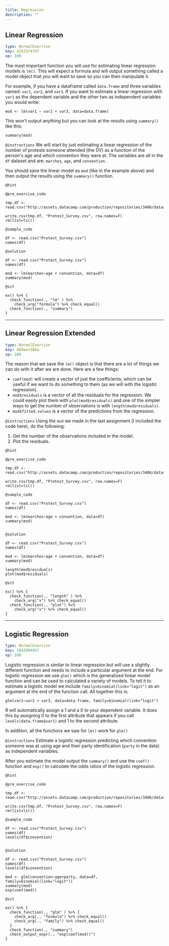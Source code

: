 ```yaml
---
title: Regression
description: ""
---
```


## Linear Regression

```yaml
type: NormalExercise
key: 4293374fdf
xp: 100
```

The most important function you will use for estimating linear regression models is `lm()`. This will expect a formula and will output something called a model object that you will want to save so you can then manipulate it. 

For example, if you have a dataframe called `data.frame` and three variables named: `var1`, `var2`, and `var3`. If you want to estimate a linear regression with `var1` as the dependent variable and the other two as independent variables you would write:

```
mod <- lm(var1 ~ var2 + var3, data=data.frame)
```

This won't output anything but you can look at the results using `summary()` like this:

`summary(mod)`

`@instructions`
We will start by just estimating a linear regression of the number of protests someone attended (the DV) as a function of the person's age and which convention they were at. The variables are all in the `df` dataset and are: `marches`, `age`, and `convention`. 

You should save the linear model as `mod` (like in the example above) and then output the results using the `summary()` function.

`@hint`


`@pre_exercise_code`
```{r}
tmp.df <- read.csv("http://assets.datacamp.com/production/repositories/3406/datasets/41ae7a219de8ed396ebf3d49e6561a03fe27541a/protest_survey.csv")

write.csv(tmp.df, "Protest_Survey.csv", row.names=F)
rm(list=ls())
```

`@sample_code`
```{r}
df <- read.csv("Protest_Survey.csv")
names(df) 
```

`@solution`
```{r}
df <- read.csv("Protest_Survey.csv")
names(df)

mod <- lm(marches~age + convention, data=df)
summary(mod)
```

`@sct`
```{r}
ex() %>% {
  check_function(., "lm" ) %>%
    check_arg("formula") %>% check_equal()
  check_function(., "summary")
}
```

---

## Linear Regression Extended

```yaml
type: NormalExercise
key: 4b9aec584a
xp: 100
```

The reason that we save the `lm()` object is that there are a lot of things we can do with it after we are done. Here are a few things:

- `coef(mod)` will create a vector of just the coefficients, which can be useful if we want to do something to them (as we will with the logistic regression). 
- `mod$residuals` is a vector of all the residuals for the regression. We could easily plot them with `plot(mod$residuals)` and one of the simpler ways to get the number of observations is with `length(mod$residuals)`.
- `mod$fitted.values` is a vector of the predictions from the regression.

`@instructions`
Using the `mod` we made in the last assignment (I included the code here), do the following:

1. Get the number of the observations included in the model. 
2. Plot the residuals.

`@hint`


`@pre_exercise_code`
```{r}
tmp.df <- read.csv("http://assets.datacamp.com/production/repositories/3406/datasets/41ae7a219de8ed396ebf3d49e6561a03fe27541a/protest_survey.csv")

write.csv(tmp.df, "Protest_Survey.csv", row.names=F)
rm(list=ls())
```

`@sample_code`
```{r}
df <- read.csv("Protest_Survey.csv")
names(df)

mod <- lm(marches~age + convention, data=df)
summary(mod)


```

`@solution`
```{r}
df <- read.csv("Protest_Survey.csv")
names(df)

mod <- lm(marches~age + convention, data=df)
summary(mod)

length(mod$residuals)
plot(mod$residuals)
```

`@sct`
```{r}
ex() %>% {
  check_function(., "length" ) %>%
    check_arg("x") %>% check_equal()
  check_function(., "plot") %>% 
    check_arg("x") %>% check_equal()
}
```

---

## Logistic Regression

```yaml
type: NormalExercise
key: 1842904957
xp: 100
```

Logistic regression is similar to linear regression but will use a slightly different function and needs to include a particular argument at the end. For logistic regression we use `glm()` which is the generalized linear model function and can be used to calculated a variety of models. To tell it to estimate a logistic model we include `family=binomial(link="logit")` as an argument at the end of the function call. All together this is:

```
glm(var1~var2 + var3, data=data.frame, family=binomial(link="logit")
```

R will automatically assign a 1 and a 0 to your dependent variable. It does this by assigning 0 to the first attribute that appears if you call `levels(data.frame$var1)` and 1 to the second attribute. 

In addition, all the functions we saw for `lm()` work for `glm()`

`@instructions`
Estimate a logistic regression predicting which convention someone was at using age and their party identification (`party` in the data) as independent variables. 

After you estimate the model output the `summary()` and use the `coef()` function and `exp()` to calculate the odds ratios of the logistic regression.

`@hint`


`@pre_exercise_code`
```{r}
tmp.df <- read.csv("http://assets.datacamp.com/production/repositories/3406/datasets/41ae7a219de8ed396ebf3d49e6561a03fe27541a/protest_survey.csv")

write.csv(tmp.df, "Protest_Survey.csv", row.names=F)
rm(list=ls())
```

`@sample_code`
```{r}
df <- read.csv("Protest_Survey.csv")
names(df)
levels(df$convention)


```

`@solution`
```{r}
df <- read.csv("Protest_Survey.csv")
names(df)
levels(df$convention)

mod <- glm(convention~age+party, data=df, family=binomial(link="logit"))
summary(mod)
exp(coef(mod))
```

`@sct`
```{r}
ex() %>% {
  check_function(., "glm" ) %>% {
    check_arg(., "formula") %>% check_equal()
    check_arg(., "family") %>% check_equal()
  }
  check_function(., "summary")
  check_output_expr(., "exp(coef(mod))")
}
```
